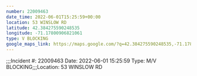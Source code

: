 ```yaml
---
number: 22009463
date_time: 2022-06-01T15:25:59+00:00
location: 53 WINSLOW RD
latitude: 42.384275590248535
longitude: -71.17800906821061
type: V BLOCKING
google_maps_link: https://maps.google.com/?q=42.384275590248535,-71.17800906821061
---
```


;;;Incident #: 22009463  Date: 2022-06-01 15:25:59   Type: M/V BLOCKING;;;Location: 53 WINSLOW RD
